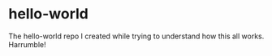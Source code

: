 # hello-world
The hello-world repo I created while trying to understand how this all works. Harrumble!
